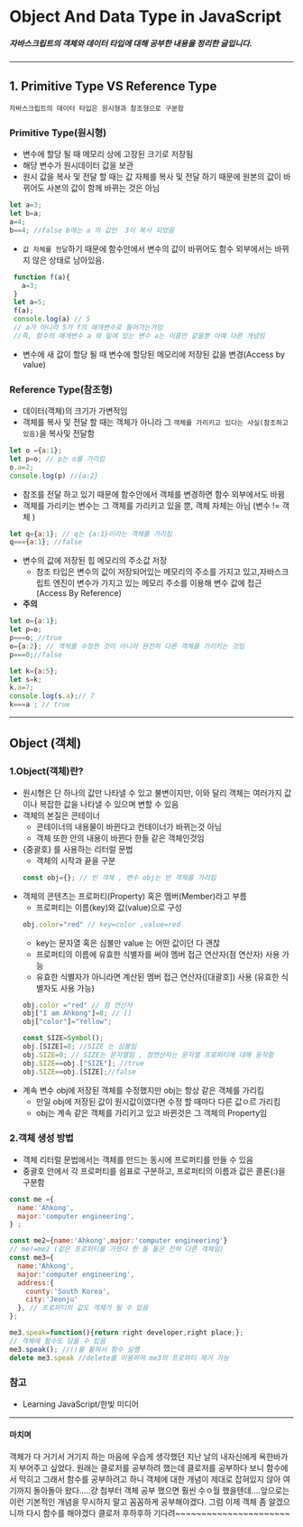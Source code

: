 # Object And Data Type in JavaScript
##### 자바스크립트의 객체와 데이터 타입에 대해 공부한 내용을 정리한 글입니다.
---

## 1. Primitive Type VS Reference Type
 `자바스크립트의 데이터 타입은 원시형과 참조형으로 구분함`

### Primitive Type(원시형)

- 변수에 할당 될 때 메모리 상에 고장된 크기로 저장됨
- 해당 변수가 원시데이터 값을 보관
- 원시 값을 복사 및 전달 할 때는 값 자체를 복사 및 전달 하기 때문에 원본의 값이 바뀌어도 사본의 값이 함께 바뀌는 것은 아님
~~~js
let a=3;
let b=a;
a=4;
b==4; //false b에는 a 의 값인  3이 복사 되었음
~~~
- `값 자체를 전달`하기 때문에 함수안에서 변수의 값이 바뀌어도 함수 외부에서는 바뀌지 않은 상태로 남아있음.
~~~js
 function f(a){
   a=3;
 }
 let a=5;
 f(a);
 console.log(a) // 5
 // a가 아니라 5가 f의 매개변수로 들어가는거임  
 //즉, 함수의 매개변수 a 와 밑에 있는 변수 a는 이름만 같을뿐 아예 다른 개념임
~~~
- 변수에 새 값이 할당 될 때 변수에 할당된 메모리에 저장된 값을 변경(Access by value)


### Reference Type(참조형)
- 데이터(객체)의 크기가 가변적임
- 객체를 복사 및 전달 할 때는 객체가 아니라 그 `객체를 가리키고 있다는 사실(참조하고 있음)`을 복사및 전달함
~~~js
let o ={a:1};
let p=o; // p는 o를 가리킴
o.a=2;
console.log(p) //{a:2}
~~~
- 참조를 전달 하고 있기 때문에 함수안에서 객체를 변경하면 함수 외부에서도 바뀜
- 객체를 가리키는 변수는 그 객체를 가리키고 있을 뿐, 객체 자체는 아님 (변수 != 객체 )
~~~js
let q={a:1}; // q는 {a:1}이라는 객체를 가리킴
q==={a:1}; //false
~~~
- 변수의 값에 저장된 힙 메모리의 주소값 저장
  - 참조 타입은 변수의 값이 저장되어있는 메모리의 주소를 가지고 있고,자바스크립트 엔진이 변수가 가지고 있는 메모리 주소를 이용해 변수 값에 접근 (Access By Reference)
- **주의**
~~~js
let o={a:1};
let p=o;
p===o; //true
o={a:2}; // 객체를 수정한 것이 아니라 완전히 다른 객체를 가리키는 것임
p===0;//false

let k={a:5};
let s=k;
k.a=7;
console.log(s.a);// 7
k===a ; // true
~~~
---
## Object (객체)

### 1.Object(객체)란?
- 원시형은 단 하나의 값만 나타낼 수 있고 불변이지만, 이와 달리 객체는 여러가지 값이나 복잡한 값을 나타낼 수 있으며 변할 수 있음
- 객체의 본질은 콘테이너
  - 콘테이너의 내용물이 바뀐다고 컨테이너가 바뀌는것 아님
  - 객체 또한 안의 내용이 바뀐다 한들 같은 객체인것임
- {중괄호} 를 사용하는 리터럴 문법
  - 객체의 시작과 끝을 구분
  ~~~js
  const obj={}; // 빈 객체 , 변수 obj는 빈 객체를 가리킴  
  ~~~
- 객체의 콘텐츠는 프로퍼티(Property) 혹은 멤버(Member)라고 부름
  - 프로퍼티는 이름(key)와 값(value)으로 구성
  ~~~js
  obj.color="red" // key=color ,value=red
  ~~~
  - key는 문자열 혹은 심볼만 value 는 어떤 값이던 다 괜찮
  - 프로퍼티의 이름에 유효한 식별자를 써야 멤버 접근 연산자(점 연산자) 사용 가능
  - 유효한 식별자가 아니라면 계산된 멤버 접근 연산자([대괄호]) 사용 (유효한 식별자도 사용 가능)
  ~~~js
  obj.color ="red" // 점 연산자
  obj["I am Ahkong"]=8; // []
  obj["color"]="Yellow";

  const SIZE=Symbol();
  obj.[SIZE]=8; //SIZE 는 심볼임
  obj.SIZE=0; // SIZE는 문자열임 , 점연산자는 문자열 프로퍼티에 대해 동작함
  obj.SIZE==obj.["SIZE"]; //true
  obj.SIZE==obj.[SIZE];//false
  ~~~
- 계속 변수 obj에 저장된 객체를 수정했지만 obj는 항상 같은 객체를 가리킴
  - 만일 obj에 저장된 값이 원시값이였다면 수정 할 때마다 다른 값ㅇ르 가리킴
  - obj는 계속 같은 객체를 가리키고 있고 바뀐것은 그 객체의 Property임

### 2.객체 생성 방법

- 객체 리터럴 문법에서는 객체를 만드는 동시에 프로퍼티를 만들 수 있음
- 중괄호 안에서 각 프로퍼티를 쉼표로 구분하고, 프로퍼티의 이름과 값은 콜론(:)을 구분함

~~~js
const me ={
  name:'Ahkong',
  major:'computer engineering',
} ;

const me2={name:'Ahkong',major:'computer engineering'}
// me!=me2 (같은 프로퍼티를 가졌다 한 들 둘은 전혀 다른 객체임)
const me3={
  name:'Ahkong',
  major:'computer engineering',
  address:{
    county:'South Korea',
    city:'Jeonju'
  }, // 프로퍼티의 값도 객체가 될 수 있음
};

me3.speak=function(){return right developer,right place;};
// 객체에 함수도 담을 수 있음
me3.speak(); //()를 붙혀서 함수 실행  
delete me3.speak //delete를 이용하여 me3의 프로퍼티 제거 가능
~~~


### 참고
- Learning JavaScript/한빛 미디어
----
#### 마치며

객체가 다 거기서 거기지 하는 마음에 우습게 생각했던 지난 날의 내자신에게 욕한바가지 부어주고 싶었다. 원래는 클로저를 공부하려 했는데 클로저를 공부하다 보니 함수에서 막히고 그래서 함수를 공부하려고 하니 객체에 대한 개념이 제대로 잡혀있지 않아 여기까지 돌아돌아 왔다.....걍 첨부터 객체 공부 했으면 훨씬 수ㅇ월 했을텐데....앞으로는 이런 기본적인 개념을 무시하지 말고 꼼꼼하게 공부해야겠다. 그럼 이제 객체 좀 알겠으니까 다시 함수를 해야겠다 클로저 후하후하 기다려~~~~~~~~~~~~~~~~~~~~~~
